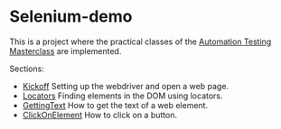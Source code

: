 # Selenium-demo
This is a project where the practical classes of the [Automation Testing Masterclass](https://www.udemy.com/course/automation-testing-masterclass/) are implemented.

Sections:
* [Kickoff](src/main/java/selenium/Kickoff.java) Setting up the webdriver and open a web page.
* [Locators](src/main/java/selenium/Locators.java) Finding elements in the DOM using locators.
* [GettingText](src/main/java/selenium/GettingText.java) How to get the text of a web element.
* [ClickOnElement](src/main/java/selenium/ClickOnElement.java) How to click on a button.